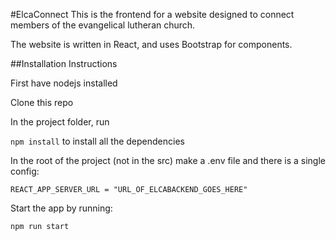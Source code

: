 #ElcaConnect
This is the frontend for a website designed to connect members of the evangelical lutheran church.

The website is written in React, and uses Bootstrap for components. 

##Installation Instructions

First have nodejs installed

Clone this repo

In the project folder, run 

`npm install` to install all the dependencies

In the root of the project (not in the src) make a .env file and there is a single config:

`REACT_APP_SERVER_URL = "URL_OF_ELCABACKEND_GOES_HERE"`

Start the app by running:

`npm run start`
